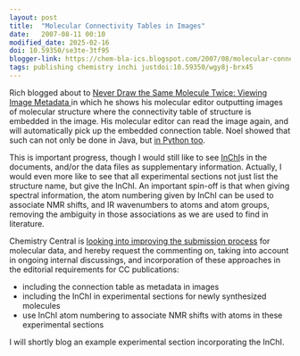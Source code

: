 ```yaml
---
layout: post
title:  "Molecular Connectivity Tables in Images"
date:   2007-08-11 00:10
modified_date: 2025-02-16
doi: 10.59350/se3te-3tf95
blogger-link: https://chem-bla-ics.blogspot.com/2007/08/molecular-connectivity-tables-in-images.html
tags: publishing chemistry inchi justdoi:10.59350/wgy8j-brx45
---
```


Rich blogged about to [Never Draw the Same Molecule Twice: Viewing Image Metadata <i class="fa-solid fa-recycle fa-xs"></i>](https://doi.org/10.59350/wgy8j-brx45)
in which he shows his molecular editor outputting images of molecular structure where the connectivity table
of structure is embedded in the image. His molecular editor can read the image again, and will automatically
pick up the embedded connection table. Noel showed that such can not only be done in Java, but
[in Python too](http://baoilleach.blogspot.com/2007/08/access-embedded-molecular-information.html).

This is important progress, though I would still like to see [InChI](http://iupac.org/inchi/)s in the
documents, and/or the data files as supplementary information. Actually, I would even more like to
see that all experimental sections not just list the structure name, but give the InChI. An important
spin-off is that when giving spectral information, the atom numbering given by InChI can be used to
associate NMR shifts, and IR wavenumbers to atoms and atom groups, removing the ambiguity in those
associations as we are used to find in literature.

Chemistry Central is [looking into improving the submission process](http://blogs.openaccesscentral.com/blogs/ccblog/entry/symyx_technologies_to_acquire_mdl)
for molecular data, and hereby request the commenting on, taking into account in ongoing internal
discussings, and incorporation of these approaches in the editorial requirements for CC publications:

* including the connection table as metadata in images
* including the InChI in experimental sections for newly synthesized molecules
* use InChI atom numbering to associate NMR shifts with atoms in these experimental sections

I will shortly blog an example experimental section incorporating the InChI.

